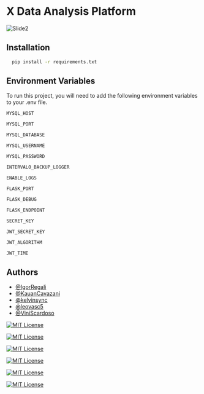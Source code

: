 # X Data Analysis Platform
![Slide2](https://github.com/CCO-HomeSentinel/x-analyzer/assets/70069239/2df1aa0f-16f2-43f1-aadf-3deb1feb273e)

## Installation

```bash
  pip install -r requirements.txt
```

## Environment Variables

To run this project, you will need to add the following environment variables to your .env file.

`MYSQL_HOST`

`MYSQL_PORT`

`MYSQL_DATABASE`

`MYSQL_USERNAME`

`MYSQL_PASSWORD`

`INTERVALO_BACKUP_LOGGER`

`ENABLE_LOGS`

`FLASK_PORT`

`FLASK_DEBUG`

`FLASK_ENDPOINT`

`SECRET_KEY`

`JWT_SECRET_KEY`

`JWT_ALGORITHM`

`JWT_TIME`



## Authors

- [@IgorRegali](https://www.github.com/IgorRegali)
- [@KauanCavazani](https://www.github.com/KauanCavazani)
- [@kelvinsync](https://www.github.com/kelvinsync)
- [@leovasc5](https://www.github.com/leovasc5)
- [@ViniScardoso](https://www.github.com/ViniScardoso)

[![MIT License](https://img.shields.io/badge/license-MIT-green.svg)](https://choosealicense.com/licenses/mit/)

[![MIT License](https://img.shields.io/badge/language-python-blue.svg)](https://choosealicense.com/licenses/mit/)

[![MIT License](https://img.shields.io/badge/framework-flask-purple.svg)](https://choosealicense.com/licenses/mit/)

[![MIT License](https://img.shields.io/badge/database-mysql-yellow.svg)](https://choosealicense.com/licenses/mit/)

[![MIT License](https://img.shields.io/badge/cloud-aws-black.svg)](https://choosealicense.com/licenses/mit/)

[![MIT License](https://img.shields.io/badge/cloud-azure-black.svg)](https://choosealicense.com/licenses/mit/)
